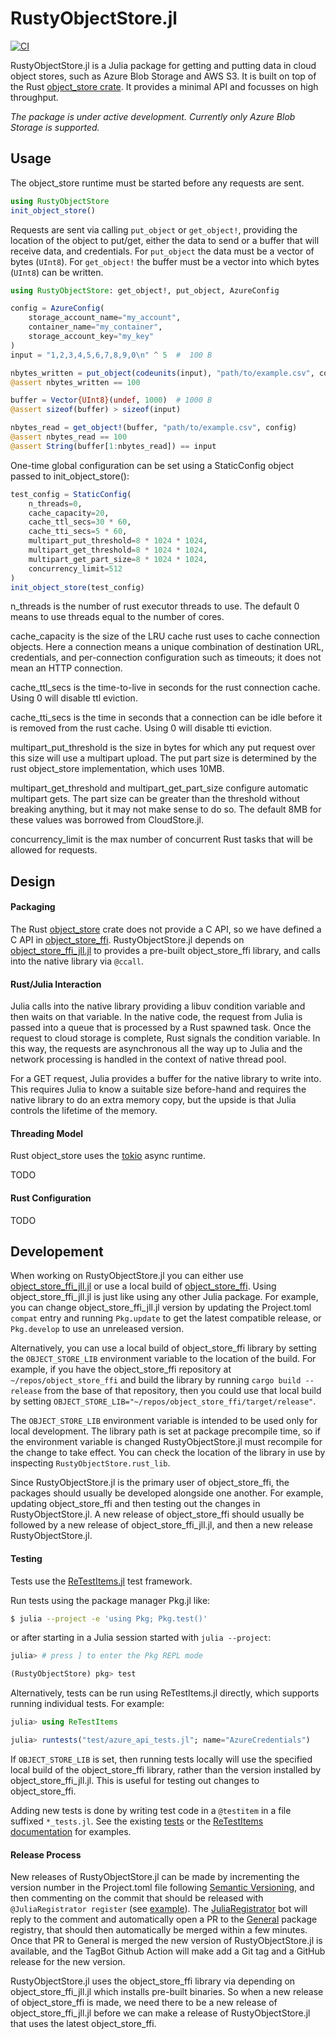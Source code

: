 # RustyObjectStore.jl

[![CI](https://github.com/RelationalAI/RustyObjectStore.jl/actions/workflows/CI.yml/badge.svg)](https://github.com/RelationalAI/RustyObjectStore.jl/actions/workflows/CI.yml)

RustyObjectStore.jl is a Julia package for getting and putting data in cloud object stores, such as Azure Blob Storage and AWS S3.
It is built on top of the Rust [object_store crate](https://docs.rs/object_store/).
It provides a minimal API and focusses on high throughput.

_The package is under active development. Currently only Azure Blob Storage is supported._

## Usage

The object_store runtime must be started before any requests are sent.

```julia
using RustyObjectStore
init_object_store()
```

Requests are sent via calling `put_object` or `get_object!`, providing the location of the object to put/get, either the data to send or a buffer that will receive data, and credentials.
For `put_object` the data must be a vector of bytes (`UInt8`).
For `get_object!` the buffer must be a vector into which bytes (`UInt8`) can be written.
```julia
using RustyObjectStore: get_object!, put_object, AzureConfig

config = AzureConfig(
    storage_account_name="my_account",
    container_name="my_container",
    storage_account_key="my_key"
)
input = "1,2,3,4,5,6,7,8,9,0\n" ^ 5  #  100 B

nbytes_written = put_object(codeunits(input), "path/to/example.csv", config)
@assert nbytes_written == 100

buffer = Vector{UInt8}(undef, 1000)  # 1000 B
@assert sizeof(buffer) > sizeof(input)

nbytes_read = get_object!(buffer, "path/to/example.csv", config)
@assert nbytes_read == 100
@assert String(buffer[1:nbytes_read]) == input
```

One-time global configuration can be set using a StaticConfig object passed to init\_object\_store():
```julia
test_config = StaticConfig(
    n_threads=0,
    cache_capacity=20,
    cache_ttl_secs=30 * 60,
    cache_tti_secs=5 * 60,
    multipart_put_threshold=8 * 1024 * 1024,
    multipart_get_threshold=8 * 1024 * 1024,
    multipart_get_part_size=8 * 1024 * 1024,
    concurrency_limit=512
)
init_object_store(test_config)
```
n\_threads is the number of rust executor threads to use. The default 0 means to use threads equal
to the number of cores.

cache\_capacity is the size of the LRU cache rust uses to cache connection objects. Here a connection
means a unique combination of destination URL, credentials, and per-connection configuration such as
timeouts; it does not mean an HTTP connection.

cache\_ttl\_secs is the time-to-live in seconds for the rust connection cache. Using 0 will disable
ttl eviction.

cache\_tti\_secs is the time in seconds that a connection can be idle before it is removed from the
rust cache. Using 0 will disable tti eviction.

multipart\_put\_threshold is the size in bytes for which any put request over this size will use a
multipart upload. The put part size is determined by the rust object\_store implementation, which
uses 10MB.

multipart\_get\_threshold and multipart\_get\_part\_size configure automatic multipart gets. The part
size can be greater than the threshold without breaking anything, but it may not make sense to do so.
The default 8MB for these values was borrowed from CloudStore.jl.

concurrency\_limit is the max number of concurrent Rust tasks that will be allowed for requests.

## Design

#### Packaging

The Rust [object_store](https://github.com/apache/arrow-rs/tree/master/object_store) crate does not provide a C API, so we have defined a C API in [object_store_ffi](https://github.com/relationalAI/object_store_ffi).
RustyObjectStore.jl depends on [object_store_ffi_jll.jl](https://github.com/JuliaBinaryWrappers/object_store_ffi_jll.jl) to provides a pre-built object_store_ffi library, and calls into the native library via `@ccall`.

#### Rust/Julia Interaction

Julia calls into the native library providing a libuv condition variable and then waits on that variable.
In the native code, the request from Julia is passed into a queue that is processed by a Rust spawned task.
Once the request to cloud storage is complete, Rust signals the condition variable.
In this way, the requests are asynchronous all the way up to Julia and the network processing is handled in the context of native thread pool.

For a GET request, Julia provides a buffer for the native library to write into.
This requires Julia to know a suitable size before-hand and requires the native library to do an extra memory copy, but the upside is that Julia controls the lifetime of the memory.

#### Threading Model

Rust object_store uses the [tokio](https://docs.rs/tokio) async runtime.

TODO

#### Rust Configuration

TODO

## Developement

When working on RustyObjectStore.jl you can either use [object_store_ffi_jll.jl](https://github.com/JuliaBinaryWrappers/object_store_ffi_jll.jl) or use a local build of [object_store_ffi](https://github.com/relationalAI/object_store_ffi).
Using object_store_ffi_jll.jl is just like using any other Julia package.
For example, you can change object_store_ffi_jll.jl version by updating the Project.toml `compat` entry and running `Pkg.update` to get the latest compatible release,
or `Pkg.develop` to use an unreleased version.

Alternatively, you can use a local build of object_store_ffi library by setting the `OBJECT_STORE_LIB` environment variable to the location of the build.
For example, if you have the object_store_ffi repository at `~/repos/object_store_ffi` and build the library by running `cargo build --release` from the base of that repository,
then you could use that local build by setting `OBJECT_STORE_LIB="~/repos/object_store_ffi/target/release"`.

The `OBJECT_STORE_LIB` environment variable is intended to be used only for local development.
The library path is set at package precompile time, so if the environment variable is changed RustyObjectStore.jl must recompile for the change to take effect.
You can check the location of the library in use by inspecting `RustyObjectStore.rust_lib`.

Since RustyObjectStore.jl is the primary user of object_store_ffi, the packages should usually be developed alongside one another.
For example, updating object_store_ffi and then testing out the changes in RustyObjectStore.jl.
A new release of object_store_ffi should usually be followed by a new release of object_store_ffi_jll.jl, and then a new release RustyObjectStore.jl.

#### Testing

Tests use the [ReTestItems.jl](https://github.com/JuliaTesting/ReTestItems.jl) test framework.

Run tests using the package manager Pkg.jl like:
```sh
$ julia --project -e 'using Pkg; Pkg.test()'
```
or after starting in a Julia session started with `julia --project`:
```julia
julia> # press ] to enter the Pkg REPL mode

(RustyObjectStore) pkg> test
```
Alternatively, tests can be run using ReTestItems.jl directly, which supports running individual tests.
For example:
```julia
julia> using ReTestItems

julia> runtests("test/azure_api_tests.jl"; name="AzureCredentials")
```

If `OBJECT_STORE_LIB` is set, then running tests locally will use the specified local build of the object_store_ffi library, rather than the version installed by object_store_ffi_jll.jl.
This is useful for testing out changes to object_store_ffi.

Adding new tests is done by writing test code in a `@testitem` in a file suffixed `*_tests.jl`.
See the existing [tests](./test) or the [ReTestItems documentation](https://github.com/JuliaTesting/ReTestItems.jl/#writing-tests) for examples.

#### Release Process

New releases of RustyObjectStore.jl can be made by incrementing the version number in the Project.toml file following [Semantic Versioning](semver.org),
and then commenting on the commit that should be released with `@JuliaRegistrator register`
(see [example](https://github.com/RelationalAI/RustyObjectStore.jl/commit/1b1ba5a198e76afe37f75a1d07e701deb818869c#comments)).
The [JuliaRegistrator](https://github.com/JuliaRegistries/Registrator.jl) bot will reply to the comment and automatically open a PR to the [General](https://github.com/JuliaRegistries/General/) package registry, that should then automatically be merged within a few minutes.
Once that PR to General is merged the new version of RustyObjectStore.jl is available, and the TagBot Github Action will make add a Git tag and a GitHub release for the new version.

RustyObjectStore.jl uses the object_store_ffi library via depending on object_store_ffi_jll.jl which installs pre-built binaries.
So when a new release of object_store_ffi is made, we need there to be a new release of object_store_ffi_jll.jl before we can make a release of RustyObjectStore.jl that uses the latest object_store_ffi.

